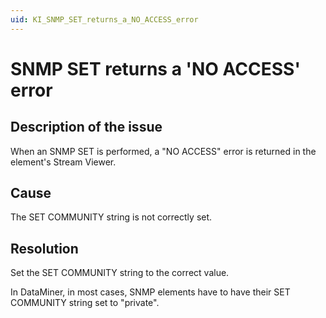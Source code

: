 ```yaml
---
uid: KI_SNMP_SET_returns_a_NO_ACCESS_error
---
```


# SNMP SET returns a 'NO ACCESS' error

## Description of the issue

When an SNMP SET is performed, a "NO ACCESS" error is returned in the element's Stream Viewer.

## Cause

The SET COMMUNITY string is not correctly set.

## Resolution

Set the SET COMMUNITY string to the correct value.

In DataMiner, in most cases, SNMP elements have to have their SET COMMUNITY string set to "private".
